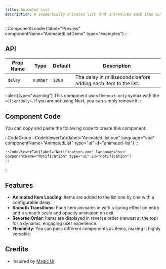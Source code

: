 ```yaml
---
title: Animated List
description: A sequentially animated list that introduces each item with a timed delay, perfect for displaying notifications or events on your landing page.
---
```


::ComponentLoader{label="Preview" componentName="AnimatedListDemo" type="examples"}
::

## API

| Prop Name | Type     | Default | Description                                                    |
| --------- | -------- | ------- | -------------------------------------------------------------- |
| `delay`   | `number` | `1000`  | The delay in milliseconds before adding each item to the list. |

::alert{type="warning"}
This component uses the `nuxt-only` syntax with the `<ClientOnly>`. If you are not using Nuxt, you can simply remove it.
::

## Component Code

You can copy and paste the following code to create this component:

::CodeGroup
::CodeViewerTab{label="AnimatedList.vue" language="vue" componentName="AnimatedList" type="ui" id="animated-list"}
::

    ::CodeViewerTab{label="Notification.vue" language="vue" componentName="Notification" type="ui" id="notification"}
    ::

::

## Features

- **Animated Item Loading**: Items are added to the list one by one with a configurable delay.
- **Smooth Transitions**: Each item animates in with a spring effect on entry and a smooth scale and opacity animation on exit.
- **Reverse Order**: Items are displayed in reverse order (newest at the top) for a dynamic, engaging user experience.
- **Flexibility**: You can pass different components as items, making it highly versatile.

## Credits

- Inspired by [Magic UI](https://magicui.design/docs/components/animated-list).
